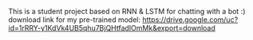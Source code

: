 This is a student project based on RNN & LSTM for chatting with a bot :) </br>
download link for my pre-trained model: https://drive.google.com/uc?id=1rRRY-y1KdVk4UB5qhu7BjQHtfadIOmMk&export=download
